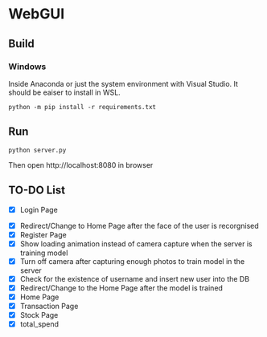 # WebGUI

## Build
### Windows

Inside Anaconda or just the system environment with Visual Studio. It should be eaiser to install in WSL.
```
python -m pip install -r requirements.txt
```
## Run
``` 
python server.py
```
Then open http://localhost:8080 in browser

## TO-DO List
- [x] Login Page
<!-- - [ ] Show camera video when using face id to login -->
- [x] Redirect/Change to Home Page after the face of the user is recorgnised
- [x] Register Page
- [x] Show loading animation instead of camera capture when the server is training model
- [x] Turn off camera after capturing enough photos to train model in the server
- [x] Check for the existence of username and insert new user into the DB
- [x] Redirect/Change to the Home Page after the model is trained
- [x] Home Page
- [x] Transaction Page
- [x] Stock Page
- [x] total_spend
